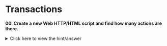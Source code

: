# Transactions

**00. Create a new Web HTTP/HTML script and find how many actions are there.**

<details><summary>Click here to view the hint/answer</summary>
<br/>
<p>
By default, Web HTTP/HTML script will have three actions: vuser_init, Action, and vuser_end.

![Record](/10-Actions/assets/00.jpg)

</p>
</details><br/>